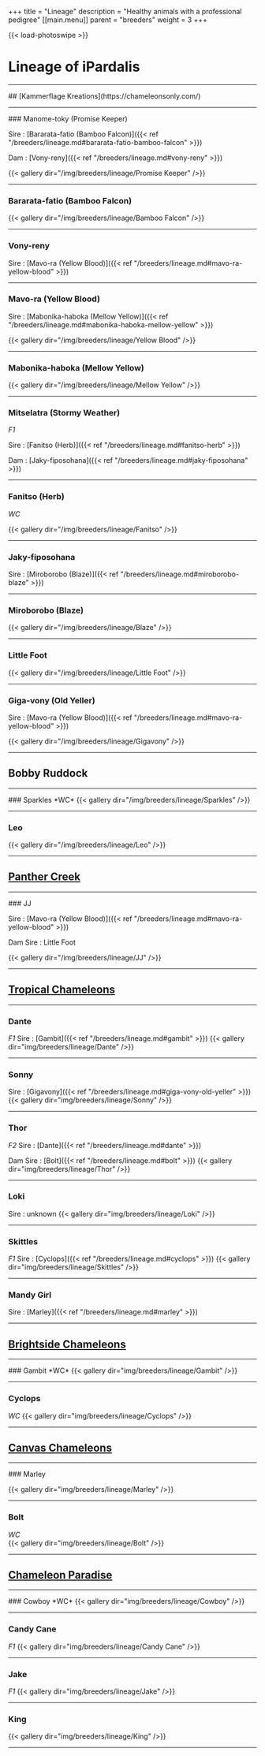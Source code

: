 +++
title = "Lineage"
description = "Healthy animals with a professional pedigree"
[[main.menu]]
  parent = "breeders"
  weight = 3
+++

{{< load-photoswipe >}}

# Lineage of iPardalis
<hr>
## [Kammerflage Kreations](https://chameleonsonly.com/)
<hr>
### Manome-toky (Promise Keeper)

Sire
: [Bararata-fatio (Bamboo Falcon)]({{< ref "/breeders/lineage.md#bararata-fatio-bamboo-falcon" >}})

Dam
: [Vony-reny]({{< ref "/breeders/lineage.md#vony-reny" >}})

{{< gallery dir="/img/breeders/lineage/Promise Keeper" />}}
<hr>

### Bararata-fatio (Bamboo Falcon)

{{< gallery dir="/img/breeders/lineage/Bamboo Falcon" />}}
<hr>

### Vony-reny

Sire
: [Mavo-ra (Yellow Blood)]({{< ref "/breeders/lineage.md#mavo-ra-yellow-blood" >}})
<hr>

### Mavo-ra (Yellow Blood)

Sire
: [Mabonika-haboka (Mellow Yellow)]({{< ref "/breeders/lineage.md#mabonika-haboka-mellow-yellow" >}})

{{< gallery dir="/img/breeders/lineage/Yellow Blood" />}}
<hr>

### Mabonika-haboka (Mellow Yellow)

{{< gallery dir="/img/breeders/lineage/Mellow Yellow" />}}
<hr>

### Mitselatra (Stormy Weather)
*F1*

Sire
: [Fanitso (Herb)]({{< ref "/breeders/lineage.md#fanitso-herb" >}})

Dam
: [Jaky-fiposohana]({{< ref "/breeders/lineage.md#jaky-fiposohana" >}})
<hr>

### Fanitso (Herb)
*WC*

{{< gallery dir="/img/breeders/lineage/Fanitso" />}}
<hr>

### Jaky-fiposohana

Sire
: [Miroborobo (Blaze)]({{< ref "/breeders/lineage.md#miroborobo-blaze" >}})
<hr>

### Miroborobo (Blaze)

{{< gallery dir="/img/breeders/lineage/Blaze" />}}
<hr>

### Little Foot

{{< gallery dir="/img/breeders/lineage/Little Foot" />}}
<hr>

### Giga-vony (Old Yeller)

Sire
: [Mavo-ra (Yellow Blood)]({{< ref "/breeders/lineage.md#mavo-ra-yellow-blood" >}})

{{< gallery dir="/img/breeders/lineage/Gigavony" />}}
<hr>


## Bobby Ruddock
<hr>
### Sparkles
*WC*
{{< gallery dir="/img/breeders/lineage/Sparkles" />}}
<hr>

### Leo
{{< gallery dir="/img/breeders/lineage/Leo" />}}
<hr>


## [Panther Creek](https://www.panthercreekchams.com)
<hr>
### JJ

Sire
: [Mavo-ra (Yellow Blood)]({{< ref "/breeders/lineage.md#mavo-ra-yellow-blood" >}})

Dam Sire
: Little Foot

{{< gallery dir="/img/breeders/lineage/JJ" />}}
<hr>


## [Tropical Chameleons](https://www.facebook.com/TropicalChameleonsFL/)
<hr>

### Dante
*F1*
Sire
: [Gambit]({{< ref "/breeders/lineage.md#gambit" >}})
{{< gallery dir="img/breeders/lineage/Dante" />}}
<hr>

### Sonny
Sire
: [Gigavony]({{< ref "/breeders/lineage.md#giga-vony-old-yeller" >}})
{{< gallery dir="img/breeders/lineage/Sonny" />}}
<hr>

### Thor
*F2*
Sire
: [Dante]({{< ref "/breeders/lineage.md#dante" >}})

Dam Sire
: [Bolt]({{< ref "/breeders/lineage.md#bolt" >}})
{{< gallery dir="img/breeders/lineage/Thor" />}}
<hr>

### Loki
Sire
: unknown
{{< gallery dir="img/breeders/lineage/Loki" />}}
<hr>

### Skittles
*F1*
Sire
: [Cyclops]({{< ref "/breeders/lineage.md#cyclops" >}})
{{< gallery dir="img/breeders/lineage/Skittles" />}}
<hr>

### Mandy Girl
Sire
: [Marley]({{< ref "/breeders/lineage.md#marley" >}})
<hr>



## [Brightside Chameleons](https://www.facebook.com/BrightsideChameleons/)
<hr>
### Gambit
*WC*
{{< gallery dir="img/breeders/lineage/Gambit" />}}
<hr>

### Cyclops
*WC*
{{< gallery dir="img/breeders/lineage/Cyclops" />}}
<hr>


## [Canvas Chameleons](https://www.canvaschameleons.com)
<hr>
### Marley

{{< gallery dir="img/breeders/lineage/Marley" />}}
<hr>

### Bolt
*WC*  
{{< gallery dir="img/breeders/lineage/Bolt" />}}
<hr>


## [Chameleon Paradise](http://www.chameleonparadise.net/)
<hr>
### Cowboy
*WC*
{{< gallery dir="img/breeders/lineage/Cowboy" />}}
<hr>

### Candy Cane
*F1*
{{< gallery dir="img/breeders/lineage/Candy Cane" />}}
<hr>

### Jake
*F1*
{{< gallery dir="img/breeders/lineage/Jake" />}}
<hr>

### King

{{< gallery dir="img/breeders/lineage/King" />}}
<hr>
